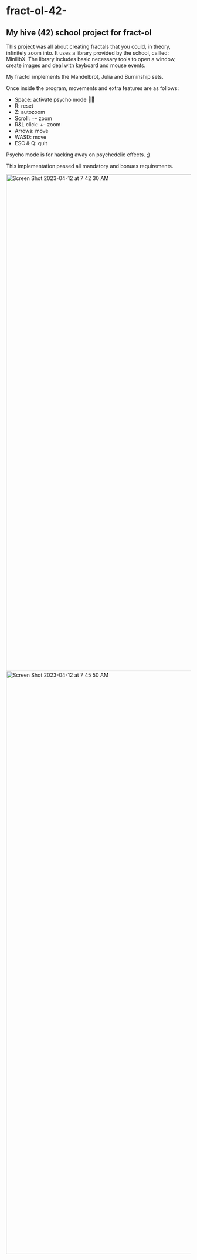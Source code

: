 # fract-ol-42-
## My hive (42) school project for fract-ol

This project was all about creating fractals that you could, in theory, infinitely zoom into. It uses a library provided by the school, callled: MinilibX. The library includes basic necessary tools to open a window, create images and deal with keyboard and mouse events.

My fractol implements the Mandelbrot, Julia and Burninship sets.

Once inside the program, movements and extra features are as follows:

- Space:       activate psycho mode 🤡🔪
- R:           reset
- Z:           autozoom
- Scroll:      +- zoom
- R&L click:   +- zoom
- Arrows:      move
- WASD:        move
- ESC & Q:     quit

Psycho mode is for hacking away on psychedelic effects. ;)

This implementation passed all mandatory and bonues requirements.

<img width="1352" alt="Screen Shot 2023-04-12 at 7 42 30 AM" src="https://user-images.githubusercontent.com/97135325/233842463-8de2698d-6548-4c42-98c5-12fcc2f965b2.png">
<img width="1586" alt="Screen Shot 2023-04-12 at 7 45 50 AM" src="https://user-images.githubusercontent.com/97135325/233842477-63234e30-a3a3-4466-8e1b-35b9eb780327.png">
